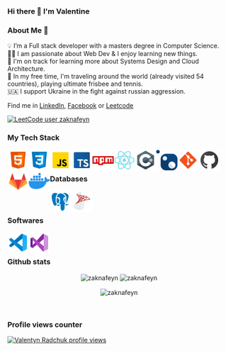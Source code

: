 ### Hi there 👋 I'm Valentine

### About Me 🚀
💡 I’m a Full stack developer with a masters degree in Computer Science.  
👨‍💻 I am passionate about Web Dev & I enjoy learning new things.  
🌱 I'm on track for learning more about Systems Design and Cloud Architecture.  
🎾 In my free time, I'm traveling around the world (already visited 54 countries), playing ultimate frisbee and tennis.  
🇺🇦 I support Ukraine in the fight against russian aggression.  

Find me in [LinkedIn](https://www.linkedin.com/in/valentineradchuk/), [Facebook](https://www.facebook.com/valik.radchuk) or [Leetcode](https://leetcode.com/u/zaknafeyn/) 

[![LeetCode user zaknafeyn](https://img.shields.io/badge/dynamic/json?style=plastic&labelColor=black&color=%23ffa116&label=Solved&query=solvedOverTotal&url=https%3A%2F%2Fleetcode-badge.vercel.app%2Fapi%2Fusers%2Fzaknafeyn&logo=leetcode&logoColor=yellow)](https://leetcode.com/zaknafeyn/)
### My Tech Stack

<a href="https://www.w3.org/html/" target="_blank">
  <img align="left" alt="HTML5" width="48px" src="images/html-5-144.png" />
</a>
<a href="https://www.w3schools.com/css/" target="_blank">
  <img align="left" alt="CSS3" width="48px" src="images/css-3-144.png" />
</a>
<a href="https://developer.mozilla.org/en-US/docs/Web/JavaScript" target="_blank">
  <img align="left" alt="JavaScript" width="48px" src="images/javascript-144.png" />
</a>
<a href="https://www.typescriptlang.org/" target="_blank">
  <img align="left" alt="TypeScript" width="48px" src="images/typescript-144.png" />
</a>
<a href="https://www.npmjs.com/" target="_blank">
  <img align="left" alt="NPM" width="48px" src="images/npm-144.png" />
</a>
<a href="https://react.dev/" target="_blank">
  <img align="left" alt="React" width="48px" src="images/react-144.png" />
</a>
<a href="https://learn.microsoft.com/en-us/dotnet/csharp/" target="_blank">
  <img align="left" alt="C#" width="48px" src="images/c-sharp-144.png" />
</a>
<a href="https://www.nuget.org/" target="_blank">
  <img align="left" alt="NuGet" width="48px" src="images/nuget-96.png" />
</a>
<a href="https://git-scm.com/" target="_blank">
  <img align="left" alt="git" width="48px" src="images/git-144.png" />
</a>
<a href="https://github.com/" target="_blank">
  <img align="left" alt="github" width="48px" src="images/github-144.png" />
</a>
<a href="https://about.gitlab.com/" target="_blank">
  <img align="left" alt="gitlab" width="48px" src="images/gitlab-144.png" />
</a>
<a href="https://www.docker.com/" target="_blank">
  <img align="left" alt="docker" width="48px" src="images/docker-144.png" />
</a>

<br />
<br />

### Databases
<a href="https://www.postgresql.org/" target="_blank">
  <img align="left" alt="postgres" width="48px" src="images/postgresql-144.png" />
</a>
<a href="https://www.microsoft.com/en-us/sql-server" target="_blank">
  <img align="left" alt="postgres" width="48px" src="images/microsoft-sql-server-144.png" />
</a>

<br />
<br />

### Softwares

<a href="https://code.visualstudio.com/" target="_blank">
  <img align="left" alt="VSCode" width="48px" src="images/vscode-144.png" />
</a>
<a href="https://code.visualstudio.com/" target="_blank">
  <img align="left" alt="Visual Studio" width="48px" src="images/visual-studio-144.png" />
</a>
<br />
<br />

### Github stats

<p align="center">
  <img align="center" src="https://github-readme-stats.vercel.app/api/top-langs?username=zaknafeyn&show_icons=true&locale=en&layout=compact&hide=php" alt="zaknafeyn" width="350"/>
  <img align="center" src="https://github-readme-stats.vercel.app/api?username=zaknafeyn&show_icons=true&locale=en&layout=compact" alt="zaknafeyn" width="460"/>
</p>

<p align="center">
  <img align="center" src="https://streak-stats.demolab.com?user=zaknafeyn&exclude_days=Sun%2CSat&card_width=500" alt="zaknafeyn"/>
</p>
<br/>

### Profile views counter

[![Valentyn Radchuk profile views](https://u8views.com/api/v1/github/profiles/1470686/views/day-week-month-total-count.svg)](https://u8views.com/github/zaknafeyn)
<!-- ![Aakash's github stats](https://github-readme-stats.vercel.app/api?username=zaknafeyn&show_icons=true&hide_border=true)&nbsp;&nbsp; -->

